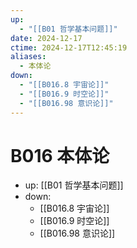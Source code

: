 ```yaml
---
up:
  - "[[B01 哲学基本问题]]"
date: 2024-12-17
ctime: 2024-12-17T12:45:19
aliases:
  - 本体论
down:
  - "[[B016.8 宇宙论]]"
  - "[[B016.9 时空论]]"
  - "[[B016.98 意识论]]"
---
```


# B016 本体论

- up: [[B01 哲学基本问题]]
- down:	
	- [[B016.8 宇宙论]]
	- [[B016.9 时空论]]
	- [[B016.98 意识论]]
	

